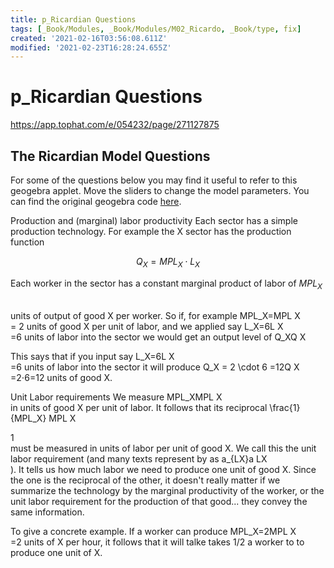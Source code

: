 ```yaml
---
title: p_Ricardian Questions
tags: [_Book/Modules, _Book/Modules/M02_Ricardo, _Book/type, fix]
created: '2021-02-16T03:56:08.611Z'
modified: '2021-02-23T16:28:24.655Z'
---
```


# p_Ricardian Questions

https://app.tophat.com/e/054232/page/271127875

## The Ricardian Model Questions

For some of the questions below you may find it useful to refer to this geogebra applet. Move the sliders to change the model parameters. You can find the original geogebra code [here](https://www.geogebra.org/classic/mwmw6pxw).

Production and (marginal) labor productivity
Each sector has a simple production technology.  For example the X sector has the production function

 $$Q_X=MPL_X \cdot L_X$$
  

Each worker in the sector has a constant marginal product of labor of $MPL_X$ 

​	
  units of output of good X per worker.   So if, for example MPL_X=MPL 
X
​	
 = 2 units of good X per unit of labor, and we applied say L_X=6L 
X
​	
 =6 units of labor into the sector we would get an output level of Q_XQ 
X
​	
  

This says that if you input say L_X=6L 
X
​	
 =6 units of labor into the sector it will produce Q_X = 2 \cdot 6 =12Q 
X
​	
 =2⋅6=12 units of good X.  

Unit Labor requirements
We measure MPL_XMPL 
X
​	
  in units of good X per unit of labor.   It follows that its reciprocal  \frac{1}{MPL_X} 
MPL 
X
​	
 
1
​	
  must be measured in units of labor per unit of good X.   We call this the unit labor requirement (and many texts represent by as a_{LX}a 
LX
​	
 ).  It tells us how much labor we need to produce one unit of good X.   Since the one is the reciprocal of the other, it doesn't really matter if we summarize the technology by the marginal productivity of the worker, or the unit labor requirement for the production of that good... they convey the same information.

To give a concrete example.   If a worker can produce MPL_X=2MPL 
X
​	
 =2 units of X per hour, it follows that it will talke takes 1/2 a worker to to produce one unit of X.   

